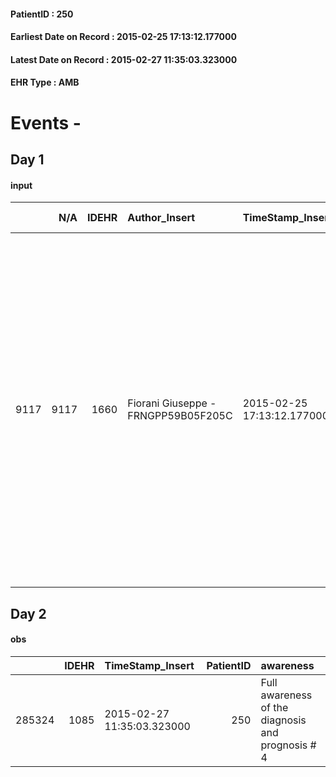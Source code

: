 
#### PatientID : 250
#### Earliest Date on Record : 2015-02-25 17:13:12.177000
#### Latest Date on Record : 2015-02-27 11:35:03.323000
#### EHR Type : AMB

# Events - 

## Day 1

#### input
|      |    N/A |   IDEHR | Author_Insert                       | TimeStamp_Insert           | EHRType   |   PatientID |   IDDigitalSignDocument | persone_vicine   |   Unnamed: 0_x.1 |   IDANAMNESI_SOCIALE | Patient   | FamigliaAltro   | Paziente_T   | FamigliaAltro_T   |   Non_Rilevabile_x.1 | Note_Non_Rilevabile_x.1   | opt_Problemi   | Note_I                                                                                                                                                                                                                                                                                                  | chk_competenza                                 | opt_paziente_a   | opt_famiglia_a   | opt_adeguatezza   | opt_paziente_solo   | ds_note_con                                                                                                                                                                                                                                                                                                            | opt_presente_assente   | Presenza_minori   | Caregiver_principale   | opt_capacita         | ds_familiari_coinv   | opt_necessario   | opt_presente   | opt_risorse_ec   | opt_paziente_psi   | opt_Ins_vol   | opt_paziente_ad   | opt_caregiver_ad   | opt_esenzione   | opt_inv_civile   | Needs     | Domestic partnership   | Fragility                    | opt_disponibilita_f   | opt_indennita_acc   | opt_legge   | opt_famiglia_psi   | opt_disponibilit_paz   |
|-----:|-------:|--------:|:------------------------------------|:---------------------------|:----------|------------:|------------------------:|:-----------------|-----------------:|---------------------:|:----------|:----------------|:-------------|:------------------|---------------------:|:--------------------------|:---------------|:--------------------------------------------------------------------------------------------------------------------------------------------------------------------------------------------------------------------------------------------------------------------------------------------------------|:-----------------------------------------------|:-----------------|:-----------------|:------------------|:--------------------|:-----------------------------------------------------------------------------------------------------------------------------------------------------------------------------------------------------------------------------------------------------------------------------------------------------------------------|:-----------------------|:------------------|:-----------------------|:---------------------|:---------------------|:-----------------|:---------------|:-----------------|:-------------------|:--------------|:------------------|:-------------------|:----------------|:-----------------|:----------|:-----------------------|:-----------------------------|:----------------------|:--------------------|:------------|:-------------------|:-----------------------|
| 9117 |   9117 |    1660 | Fiorani Giuseppe - FRNGPP59B05F205C | 2015-02-25 17:13:12.177000 | AMB       |         250 |                   24141 | N/A              |              465 |                  299 | No#0      | Si#1            | No#0         | Si#1              |                    0 | NR                        | Si#1           | La pz non √® stata posta a conoscenza della diagnosi(sa che si tratta di un nodulo che ostruisce le vie biliari).Anche il marito non √® stato messo a conoscenza della diagnosi. I figli sono stati resi edotti del percorso di cure palliative e della necessit√† di fare seguire la pz da una badante | competenza/capacit√† assistenziale caregiver#0 | Indefinite#2     | Congruenti#1     | Si#1              | No#0                | La pz vive con il marito Mario di aa 92,il quale,secondo i figli,√® in buone condizioni di salute ,anche sotto il profilo cognitivo,nonostante l'et√† avanzata.Tre figli fuori casa:Iride di aa 61,abitante a Milano,Rino di aa 58,abitante a Bresso,nelle immediate vicinanze e Giuseppe di aa 55,residente ad Arcore | Presente#1             | No#0              | il marito              | Non incrementabile#2 | i figli              | Si#1             | No#0           | Adeguate#1       | No#0               | No#0          | Totale#2          | Totale#2           | No#0            | No#0             | Clinici#0 | Coniuge/Convivente#0   | sovraccarico assistenziale#4 | Si#1                  | No#0                | No#0        | No#0               | No#0                   |


## Day 2

#### obs
|        |   IDEHR | TimeStamp_Insert           |   PatientID | awareness                                         |
|-------:|--------:|:---------------------------|------------:|:--------------------------------------------------|
| 285324 |    1085 | 2015-02-27 11:35:03.323000 |         250 | Full awareness of the diagnosis and prognosis # 4 |


